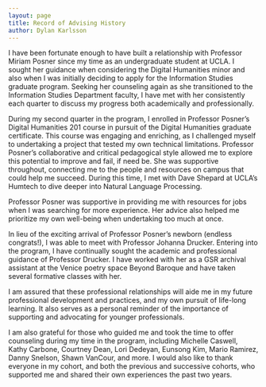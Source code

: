 ```yaml
---
layout: page
title: Record of Advising History
author: Dylan Karlsson
---
```


I have been fortunate enough to have built a relationship with Professor Miriam Posner since my time as an undergraduate student at UCLA. I sought her guidance when considering the Digital Humanities minor and also when I was initially deciding to apply for the Information Studies graduate program. Seeking her counseling again as she transitioned to the Information Studies Department faculty, I have met with her consistently each quarter to discuss my progress both academically and professionally.

During my second quarter in the program, I enrolled in Professor Posner’s Digital Humanities 201 course in pursuit of the Digital Humanities graduate certificate. This course was engaging and enriching, as I challenged myself to undertaking a project that tested my own technical limitations. Professor Posner’s collaborative and critical pedagogical style allowed me to explore this potential to improve and fail, if need be. She was supportive throughout, connecting me to the people and resources on campus that could help me succeed. During this time, I met with Dave Shepard at UCLA’s Humtech to dive deeper into Natural Language Processing.

Professor Posner was supportive in providing me with resources for jobs when I was searching for more experience. Her advice also helped me prioritize my own well-being when undertaking too much at once.

In lieu of the exciting arrival of Professor Posner’s newborn (endless congrats!), I was able to meet with Professor Johanna Drucker. Entering into the program, I have continually sought the academic and professional guidance of Professor Drucker. I have worked with her as a GSR archival assistant at the Venice poetry space Beyond Baroque and have taken several formative classes with her.

I am assured that these professional relationships will aide me in my future professional development and practices, and my own pursuit of life-long learning. It also serves as a personal reminder of the importance of supporting and advocating for younger professionals.

I am also grateful for those who guided me and took the time to offer counseling during my time in the program, including Michelle Caswell, Kathy Carbone, Courtney Dean, Lori Dedeyan, Eunsong Kim, Mario Ramirez, Danny Snelson, Shawn VanCour, and more. I would also like to thank everyone in my cohort, and both the previous and successive cohorts, who supported me and shared their own experiences the past two years.
